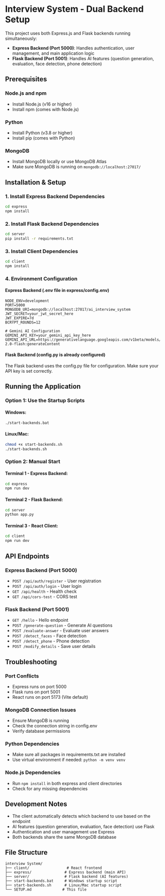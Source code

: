 # Interview System - Dual Backend Setup

This project uses both Express.js and Flask backends running simultaneously:

- **Express Backend (Port 5000)**: Handles authentication, user management, and main application logic
- **Flask Backend (Port 5001)**: Handles AI features (question generation, evaluation, face detection, phone detection)

## Prerequisites

### Node.js and npm

- Install Node.js (v16 or higher)
- Install npm (comes with Node.js)

### Python

- Install Python (v3.8 or higher)
- Install pip (comes with Python)

### MongoDB

- Install MongoDB locally or use MongoDB Atlas
- Make sure MongoDB is running on `mongodb://localhost:27017/`

## Installation & Setup

### 1. Install Express Backend Dependencies

```bash
cd express
npm install
```

### 2. Install Flask Backend Dependencies

```bash
cd server
pip install -r requirements.txt
```

### 3. Install Client Dependencies

```bash
cd client
npm install
```

### 4. Environment Configuration

#### Express Backend (.env file in express/config.env)

```
NODE_ENV=development
PORT=5000
MONGODB_URI=mongodb://localhost:27017/ai_interview_system
JWT_SECRET=your_jwt_secret_here
JWT_EXPIRE=7d
BCRYPT_ROUNDS=12

# Gemini AI Configuration
GEMINI_API_KEY=your_gemini_api_key_here
GEMINI_API_URL=https://generativelanguage.googleapis.com/v1beta/models/gemini-2.0-flash:generateContent
```

#### Flask Backend (config.py is already configured)

The Flask backend uses the config.py file for configuration. Make sure your API key is set correctly.

## Running the Application

### Option 1: Use the Startup Scripts

#### Windows:

```bash
./start-backends.bat
```

#### Linux/Mac:

```bash
chmod +x start-backends.sh
./start-backends.sh
```

### Option 2: Manual Start

#### Terminal 1 - Express Backend:

```bash
cd express
npm run dev
```

#### Terminal 2 - Flask Backend:

```bash
cd server
python app.py
```

#### Terminal 3 - React Client:

```bash
cd client
npm run dev
```

## API Endpoints

### Express Backend (Port 5000)

- `POST /api/auth/register` - User registration
- `POST /api/auth/login` - User login
- `GET /api/health` - Health check
- `GET /api/cors-test` - CORS test

### Flask Backend (Port 5001)

- `GET /hello` - Hello endpoint
- `POST /generate-question` - Generate AI questions
- `POST /evaluate-answer` - Evaluate user answers
- `POST /detect_faces` - Face detection
- `POST /detect_phone` - Phone detection
- `POST /modify_details` - Save user details

## Troubleshooting

### Port Conflicts

- Express runs on port 5000
- Flask runs on port 5001
- React runs on port 5173 (Vite default)

### MongoDB Connection Issues

- Ensure MongoDB is running
- Check the connection string in config.env
- Verify database permissions

### Python Dependencies

- Make sure all packages in requirements.txt are installed
- Use virtual environment if needed: `python -m venv venv`

### Node.js Dependencies

- Run `npm install` in both express and client directories
- Check for any missing dependencies

## Development Notes

- The client automatically detects which backend to use based on the endpoint
- AI features (question generation, evaluation, face detection) use Flask
- Authentication and user management use Express
- Both backends share the same MongoDB database

## File Structure

```
interview System/
├── client/                 # React frontend
├── express/               # Express backend (main API)
├── server/                # Flask backend (AI features)
├── start-backends.bat     # Windows startup script
├── start-backends.sh      # Linux/Mac startup script
└── SETUP.md              # This file
```
